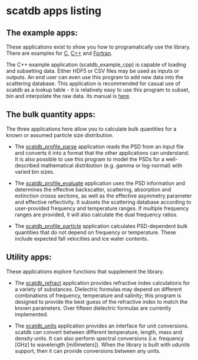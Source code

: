 scatdb apps listing
========================

The example apps:
------------------------
These applications exist to show you how to programatically use the library.
There are examples for [C](./c), [C++](./cpp) and [Fortran](./fortran).

The C++ example application \(scatdb_example_cpp\) is capable of loading and
subsetting data. Either HDF5 or CSV files may be used as inputs or outputs. An
end user can even use this program to add new data into the scattering database.
This application is recommended for casual use of scatdb as a lookup table -
it is relatively easy to use this program to subset, bin and interpolate the raw data.
Its manual is [here](./cpp/README.md).

The bulk quantity apps:
------------------------
The three applications here allow you to calculate bulk quantities for a known
or assumed particle size distribution.

- The [scatdb_profile_parse](./profile_effective/README.md) application reads
the PSD from an input file and converts it into a format that the other applications
can understand. It is also possible to use this program to model the PSDs for
a well-described mathematical distribution \(e.g. gamma or log-normal\) with varied
bin sizes.

- The [scatdb_profile_evaluate](./profile_effective/README.md) application uses the 
PSD information and determines the effective backscatter, scattering, absorption 
and extinction crosss sections, as well as the effective asymmetry parameter and 
effective reflectivity. It subsets the scattering database according to user-provided
frequency and temperature ranges. If multiple frequency ranges are provided, it will
also calculate the dual frequency ratios.

- The [scatdb_profile_particle](./profile_effective/README.md) application calculates
PSD-dependent bulk quantities that do not depend on frequency or temperature. These
include expected fall velocities and ice water contents.


Utility apps:
------------------------
These applications explore functions that supplement the library.

- The [scatdb_refract](./refract) application provides refractive index calculations
for a variety of substances. Dielectric formulas may depend on different combinations
of frequency, temperature and salinity; this program is designed to provide the
best guess of the refractive index to match the known parameters. Over fifteen
dielectric formulas are currently implemented.

- The [scatdb_units](./units) application provides an interface for unit
conversions. scatdb can convert between different temperature, length, mass
and density units. It can also perform spectral conversions \(i.e. frequency \[GHz\]
to wavelength \[millimeters\]\). When the library is built with udunits support,
then it can provide conversions between any units.


